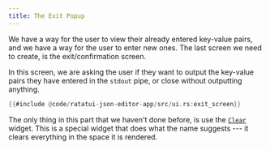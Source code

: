 ```yaml
---
title: The Exit Popup
---
```


We have a way for the user to view their already entered key-value pairs, and we have a way for the
user to enter new ones. The last screen we need to create, is the exit/confirmation screen.

In this screen, we are asking the user if they want to output the key-value pairs they have entered
in the `stdout` pipe, or close without outputting anything.

```rust
{{#include @code/ratatui-json-editor-app/src/ui.rs:exit_screen}}
```

The only thing in this part that we haven't done before, is use the
[`Clear`](https://docs.rs/ratatui/latest/ratatui/widgets/struct.Clear.html) widget. This is a
special widget that does what the name suggests --- it clears everything in the space it is
rendered.
